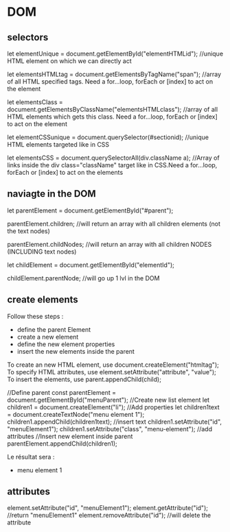 # DOM

## selectors
let elementUnique = document.getElementById("elementHTMLid"); //unique HTML element on which we can directly act

let elementsHTMLtag = document.getElementsByTagName("span"); //array of all HTML specified tags. Need a for...loop, forEach or [index] to act on the element

let elementsClass = document.getElementsByClassName("elementsHTMLclass"); //array of all HTML elements which gets this class. Need a for...loop, forEach or [index] to act on the element

let elementCSSunique = document.querySelector(#sectionid); //unique HTML elements targeted like in CSS

let elementsCSS = document.querySelectorAll(div.className a); //Array of links inside the div class="className" target like in CSS.Need a for...loop, forEach or [index] to act on the elements

## naviagte in the DOM

let parentElement = document.getElementById("#parent");

parentElement.children; //will return an array with all children elements (not the text nodes)

parentElement.childNodes; //will return an array with all children NODES (INCLUDING text nodes)

let childElement = document.getElementById("elementId");

childElement.parentNode; //will go up 1 lvl in the DOM

## create elements
Follow these steps :
- define the parent Element
- create a new element
- define the new element properties
- insert the new elements inside the parent

To create an new HTML element, use document.createElement("htmltag");
To specify HTML attributes, use element.setAttribute("attribute", "value");
To insert the elements, use parent.appendChild(child);

//Define parent
const parentElement = document.getElementById("menuParent");
//Create new list element
let children1 = document.createElement("li");
//Add properties
let children1text = document.createTextNode("menu element 1");
children1.appendChild(children1text); //insert text
children1.setAttribute("id", "menuElement1");
children1.setAttribute("class", "menu-element"); //add attributes
//Insert new element inside parent
parentElement.appendChild(children1);

Le résultat sera :
<ul id="menuParent">
	<li id="menuElement1" class="menu-element">
		menu element 1
	</li>
</ul>

## attributes
element.setAttribute("id", "menuElement1");
element.getAttribute("id"); //return "menuElement1"
element.removeAttribute("id"); //will delete the attribute